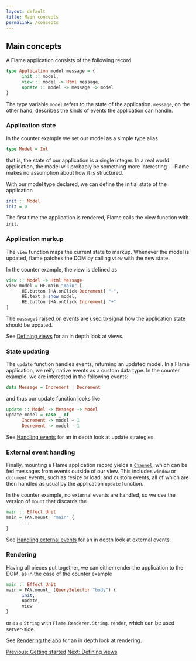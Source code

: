 ```yaml
---
layout: default
title: Main concepts
permalink: /concepts
---
```


## Main concepts

A Flame application consists of the following record
```haskell
type Application model message = {
      init :: model,
      view :: model -> Html message,
      update :: model -> message -> model
}
```
The type variable `model` refers to the state of the application. `message`, on the other hand, describes the kinds of events the application can handle.

### Application state

In the counter example we set our model as a simple type alias
```haskell
type Model = Int
```
that is, the state of our application is a single integer. In a real world application, the model will probably be something more interesting -- Flame makes no assumption about how it is structured.

With our model type declared, we can define the initial state of the application
```haskell
init :: Model
init = 0
```
The first time the application is rendered, Flame calls the view function with `init`.

### Application markup

The `view` function maps the current state to markup. Whenever the model is updated, flame patches the DOM by calling `view` with the new state.

In the counter example, the view is defined as
```haskell
view :: Model -> Html Message
view model = HE.main "main" [
      HE.button [HA.onClick Decrement] "-",
      HE.text $ show model,
      HE.button [HA.onClick Increment] "+"
]
```
The `message`s raised on events are used to signal how the application state should be updated.

See [Defining views](views) for an in depth look at views.

### State updating

The `update` function handles events, returning an updated model. In a Flame application, we reify native events as a custom data type. In the counter example, we are interested in the following events:
```haskell
data Message = Increment | Decrement
```
and thus our update function looks like
```haskell
update :: Model -> Message -> Model
update model = case _ of
      Increment -> model + 1
      Decrement -> model - 1
```

See [Handling events](events) for an in depth look at update strategies.

### External event handling

Finally, mounting a Flame application record yields a [`Channel`](https://pursuit.purescript.org/packages/purescript-signal/10.1.0/docs/Signal.Channel), which can be fed messages from events outside of our view. This includes `window` or `document` events, such as resize or load, and custom events, all of which are then handled as usual by the application `update` function.

In the counter example, no external events are handled, so we use the version of `mount` that discards the
```haskell
main :: Effect Unit
main = FAN.mount_ "main" {
      ...
}
```

See [Handling external events](events#handling-external-events) for an in depth look at external events.

### Rendering

Having all pieces put together, we can either render the application to the DOM, as in the case of the counter example
```haskell
main :: Effect Unit
main = FAN.mount_ (QuerySelector "body") {
      init,
      update,
      view
}
```
or as a `String` with `Flame.Renderer.String.render`, which can be used server-side.

See [Rendering the app](rendering) for an in depth look at rendering.

<a href="/index" class="direction previous">Previous: Getting started</a>
<a href="/views" class="direction">Next: Defining views</a>
